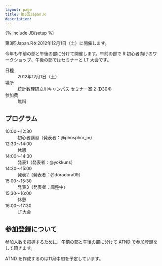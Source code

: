 ```yaml
---
layout: page
title: 第3回Japan.R
description:
---
```

{% include JB/setup %}

第3回Japan.Rを2012年12月1日（土）に開催します。

今年も午前の部と午後の部に分けて開催します。午前の部で R 初心者向けのワークショップ、午後の部ではセミナーと LT 大会です。

<dl class="dl-horizontal">
  <dt>日程</dt>
  <dd>2012年12月1日（土）</dd>
  <dt>場所</dt>
  <dd>統計数理研立川キャンパス セミナー室 2 (D304)</dd>
  <dt>参加費</dt>
  <dd>無料</dd>
</dl>

## プログラム

<dl class="dl-horizontal">
  <dt>10:00～12:30</dt>
  <dd>初心者講習（発表者：@phosphor_m）</dd>
  <dt>12:30～14:00</dt>
  <dd>休憩</dd>
  <dt>14:00～14:30</dt>
  <dd>発表1（発表者：@yokkuns）</dd>
  <dt>14:30～15:00</dt>
  <dd>発表2（発表者：@doradora09）</dd>
  <dt>15:00～15:30</dt>
  <dd>発表3（発表者：調整中）</dd>
  <dt>15:30～16:00</dt>
  <dd>休憩</dd>
  <dt>16:00～17:30</dt>
  <dd>LT大会</dd>
</dl>

## 参加登録について
参加人数を把握するために、午前の部と午後の部に分けて ATND で参加登録をして頂きます。

ATND を作成するのは11月中旬を予定しています。
